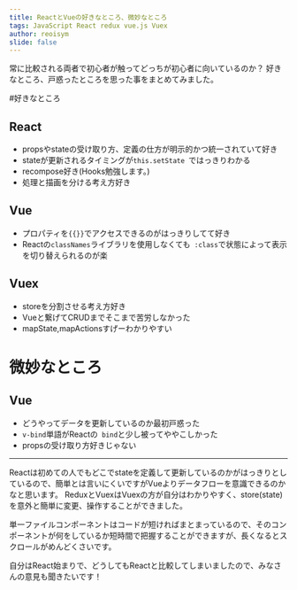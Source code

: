 ```yaml
---
title: ReactとVueの好きなところ、微妙なところ
tags: JavaScript React redux vue.js Vuex
author: reoisym
slide: false
---
```

常に比較される両者で初心者が触ってどっちが初心者に向いているのか？
好きなところ、戸惑ったところを思った事をまとめてみました。

#好きなところ

## React
* propsやstateの受け取り方、定義の仕方が明示的かつ統一されていて好き
* stateが更新されるタイミングが```this.setState ```ではっきりわかる　
* recompose好き(Hooks勉強します。)
* 処理と描画を分ける考え方好き


## Vue

* プロパティを```{{}}```でアクセスできるのがはっきりしてて好き
* Reactの```classNames```ライブラリを使用しなくても``` :class```で状態によって表示を切り替えられるのが楽

## Vuex

* storeを分割させる考え方好き
* Vueと繋げてCRUDまでそこまで苦労しなかった
* mapState,mapActionsすげーわかりやすい


# 微妙なところ

## Vue
* どうやってデータを更新しているのか最初戸惑った
* ```v-bind```単語がReactの``` bind```と少し被ってややこしかった
* propsの受け取り方好きじゃない



---

Reactは初めての人でもどこでstateを定義して更新しているのかがはっきりとしているので、簡単とは言いにくいですがVueよりデータフローを意識できるのかなと思います。
ReduxとVuexはVuexの方が自分はわかりやすく、store(state)を意外と簡単に変更、操作することができました。

単一ファイルコンポーネントはコードが短ければまとまっているので、そのコンポーネントが何をしているか短時間で把握することができますが、長くなるとスクロールがめんどくさいです。


自分はReact始まりで、どうしてもReactと比較してしまいましたので、みなさんの意見も聞きたいです！



 